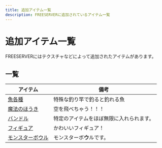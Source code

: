 ```yaml
---
title: 追加アイテム一覧
description: FREESERVERに追加されているアイテム一覧
---
```

# 追加アイテム一覧

FREESERVERにはテクスチャなどによって追加されたアイテムがあります。

## 一覧

| アイテム | 備考|
| ------- | ---- |
| [魚各種](addfish) | 特殊な釣り竿で釣ると釣れる魚 |
| [魔法のほうき](broom) |  空を飛べちゃう！！！|
| [バンドル](bundle) | 特定のアイテムをほぼ無限に入れられます。 |
| [フィギュア](figure) | かわいいフィギュア！|
| [モンスターボウル](monsterbowl) | モンスターボ**ウ**ルです。 |
